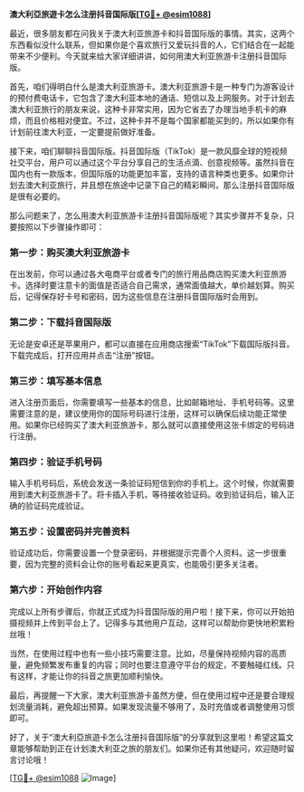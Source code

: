**澳大利亞旅遊卡怎么注册抖音国际版[[TG💪+ @esim1088](https://t.me/s/esim1088)]**

最近，很多朋友都在问我关于澳大利亚旅游卡和抖音国际版的事情。其实，这两个东西看似没什么联系，但如果你是个喜欢旅行又爱玩抖音的人，它们结合在一起能带来不少便利。今天就来给大家详细讲讲，如何用澳大利亚旅游卡注册抖音国际版。

首先，咱们得明白什么是澳大利亚旅游卡。澳大利亚旅游卡是一种专门为游客设计的预付费电话卡，它包含了澳大利亚本地的通话、短信以及上网服务。对于计划去澳大利亚旅行的朋友来说，这种卡非常实用，因为它省去了办理当地手机卡的麻烦，而且价格相对便宜。不过，这种卡并不是每个国家都能买到的，所以如果你有计划前往澳大利亚，一定要提前做好准备。

接下来，咱们聊聊抖音国际版。抖音国际版（TikTok）是一款风靡全球的短视频社交平台，用户可以通过这个平台分享自己的生活点滴、创意视频等。虽然抖音在国内也有一款版本，但国际版的功能更加丰富，支持的语言种类也更多。如果你计划去澳大利亚旅行，并且想在旅途中记录下自己的精彩瞬间，那么注册抖音国际版是很有必要的。

那么问题来了，怎么用澳大利亚旅游卡注册抖音国际版呢？其实步骤并不复杂，只要按照以下步骤操作即可：

### 第一步：购买澳大利亚旅游卡

在出发前，你可以通过各大电商平台或者专门的旅行用品商店购买澳大利亚旅游卡。选择时要注意卡的面值是否适合自己需求，通常面值越大，单价越划算。购买后，记得保存好卡号和密码，因为这些信息在注册抖音国际版时会用到。

### 第二步：下载抖音国际版

无论是安卓还是苹果用户，都可以直接在应用商店搜索“TikTok”下载国际版抖音。下载完成后，打开应用并点击“注册”按钮。

### 第三步：填写基本信息

进入注册页面后，你需要填写一些基本的信息，比如邮箱地址、手机号码等。这里需要注意的是，建议使用你的国际号码进行注册，这样可以确保后续功能正常使用。如果你已经购买了澳大利亚旅游卡，那么就可以直接使用这张卡绑定的号码进行注册。

### 第四步：验证手机号码

输入手机号码后，系统会发送一条验证码短信到你的手机上。这个时候，你就需要用到澳大利亚旅游卡了。将卡插入手机，等待接收验证码。收到验证码后，输入正确的验证码完成验证。

### 第五步：设置密码并完善资料

验证成功后，你需要设置一个登录密码，并根据提示完善个人资料。这一步很重要，因为完整的资料会让你的账号看起来更真实，也能吸引更多关注者。

### 第六步：开始创作内容

完成以上所有步骤后，你就正式成为抖音国际版的用户啦！接下来，你可以开始拍摄视频并上传到平台上了。记得多与其他用户互动，这样可以帮助你更快地积累粉丝哦！

当然，在使用过程中也有一些小技巧需要注意。比如，尽量保持视频内容的高质量，避免频繁发布重复的内容；同时也要注意遵守平台的规定，不要触碰红线。只有这样，才能让你的抖音之旅更加顺利愉快。

最后，再提醒一下大家，澳大利亚旅游卡虽然方便，但在使用过程中还是要合理规划流量消耗，避免超出预算。如果发现流量不够用了，及时充值或者调整使用习惯即可。

好了，关于“澳大利亞旅遊卡怎么注册抖音国际版”的分享就到这里啦！希望这篇文章能够帮助到正在计划澳大利亚之旅的朋友们。如果你还有其他疑问，欢迎随时留言讨论哦！

[[TG💪+ @esim1088](https://t.me/s/esim1088) ![Image](https://i.postimg.cc/4NQfJmqS/Snipaste-2025-05-13-00-14-12.png)]